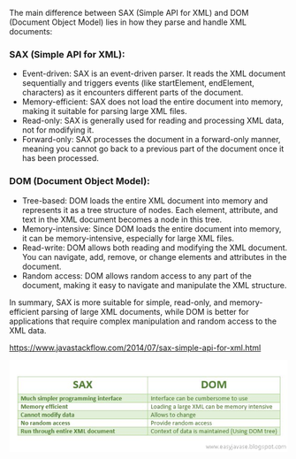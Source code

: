 The main difference between SAX (Simple API for XML) and DOM (Document Object Model) lies in how they parse and handle XML documents:
### SAX (Simple API for XML):
* Event-driven: SAX is an event-driven parser. It reads the XML document sequentially and triggers events (like startElement, endElement, characters) as it encounters different parts of the document.
* Memory-efficient: SAX does not load the entire document into memory, making it suitable for parsing large XML files.
* Read-only: SAX is generally used for reading and processing XML data, not for modifying it.
* Forward-only: SAX processes the document in a forward-only manner, meaning you cannot go back to a previous part of the document once it has been processed.

### DOM (Document Object Model):
* Tree-based: DOM loads the entire XML document into memory and represents it as a tree structure of nodes. Each element, attribute, and text in the XML document becomes a node in this tree.
* Memory-intensive: Since DOM loads the entire document into memory, it can be memory-intensive, especially for large XML files.
* Read-write: DOM allows both reading and modifying the XML document. You can navigate, add, remove, or change elements and attributes in the document.
* Random access: DOM allows random access to any part of the document, making it easy to navigate and manipulate the XML structure.

In summary, SAX is more suitable for simple, read-only, and memory-efficient parsing of large XML documents, while DOM is better for applications that require complex manipulation and random access to the XML data.

https://www.javastackflow.com/2014/07/sax-simple-api-for-xml.html

![img.png](img.png)